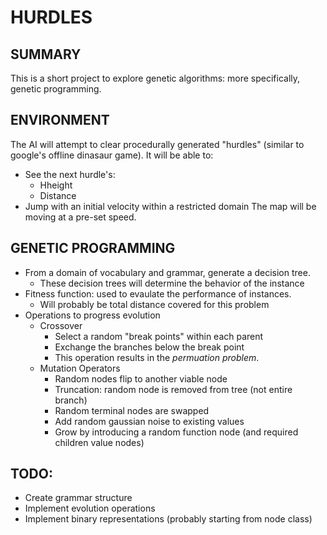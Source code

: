 # HURDLES

## SUMMARY
This is a short project to explore genetic algorithms: more specifically, genetic programming.

## ENVIRONMENT
The AI will attempt to clear procedurally generated "hurdles" (similar to google's offline dinasaur game).
It will be able to:
* See the next hurdle's:
    * Hheight
    * Distance
* Jump with an initial velocity within a restricted domain
The map will be moving at a pre-set speed.

## GENETIC PROGRAMMING
* From a domain of vocabulary and grammar, generate a decision tree.
    * These decision trees will determine the behavior of the instance
* Fitness function: used to evaulate the performance of instances.
    * Will probably be total distance covered for this problem
* Operations to progress evolution
    * Crossover
        * Select a random "break points" within each parent
        * Exchange the branches below the break point
        * This operation results in the *permuation problem*.
    * Mutation Operators
        * Random nodes flip to another viable node
        * Truncation: random node is removed from tree (not entire branch)
        * Random terminal nodes are swapped
        * Add random gaussian noise to existing values
        * Grow by introducing a random function node (and required children value nodes)

## TODO:
* Create grammar structure
* Implement evolution operations
* Implement binary representations (probably starting from node class)


